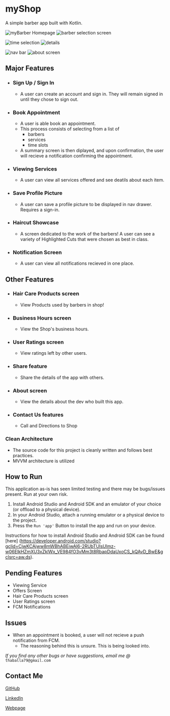 # myShop

A simple barber app built with Kotlin. 

![myBarber Homepage](https://github.com/BrianJr03/myBarber/blob/ui_2.0/home_tn.jpg)
![barber selection screen](https://github.com/BrianJr03/myBarber/blob/ui_2.0/barbers_tn.jpg)

![time selection](https://github.com/BrianJr03/myBarber/blob/ui_2.0/select_time_tn.jpg)
![details](https://github.com/BrianJr03/myBarber/blob/ui_2.0/apt_details_tn.jpg)

![nav bar](https://github.com/BrianJr03/myBarber/blob/ui_2.0/nav_bar_tn.jpg)
![about screen ](https://github.com/BrianJr03/myBarber/blob/ui_2.0/about_screen_tn.jpg)

## Major Features

- ### Sign Up / Sign In
  - A user can create an account and sign in. They will remain signed in until they chose to sign out.  
  
- ### Book Appointment
  - A user is able book an appointment. 
  - This process consists of selecting from a list of
    - barbers
    - services 
    - time slots
  - A summary screen is then diplayed, and upon confirmation, the user will recieve a notification confirming the appointment.

- ### Viewing Services
  - A user can view all services offered and see deatils about each item.
  
- ### Save Profile Picture
  - A user can save a profile picture to be displayed in nav drawer. Requires a sign-in.
  
- ### Haircut Showcase
  - A screen dedicated to the work of the barbers! A user can see a variety of Highlighted Cuts that were chosen as best in class.
  
- ### Notification Screen
  - A user can view all notifications recieved in one place.
  
## Other Features
  - ### Hair Care Products screen
    - View Products used by barbers in shop! 
  - ### Business Hours screen
    - View the Shop's business hours.
  - ### User Ratings screen
    - View ratings left by other users.
  - ### Share feature
    - Share the details of the app with others.
  - ### About screen
    - View the details about the dev who built this app.
  - ### Contact Us features 
    - Call and Directions to Shop
  
### Clean Architecture
 - The source code for this project is cleanly written and follows best practices.
 - MVVM architecture is utilized  

## How to Run
This application as-is has seen limited testing and there may be bugs/issues present. Run at your own risk.
1. Install Android Studio and Android SDK and an emulator of your choice (or offload to a physical device).
2. In your Android Studio, attach a running emulator or a physical device to the project.
3. Press the `Run 'app'` Button to install the app and run on your device.

Instructions for how to install Android Studio and Android SDK can be found [here]
(https://developer.android.com/studio?gclid=CjwKCAjww8mWBhABEiwAl6-2RUbTUlsUlmz-w06ElkHZmXU3xZklWx_VE984fO3vMm3t8RbapDdaUxoCS_kQAvD_BwE&gclsrc=aw.ds). 

## Pending Features
 - Viewing Service
 - Offers Screen
 - Hair Care Products screen
 - User Ratings screen
 - FCM Notifications

## Issues
 - When an appointment is booked, a user will not recieve a push notification from FCM.
   - The reasoning behind this is unsure. This is being looked into.

*If you find any other bugs or have suggestions, email me @* `thaballa79@gmail.com`

## Contact Me
[GitHub](https://github.com/BrianJr03 "My Github Page")

[LinkedIn](https://www.linkedin.com/in/brianjr03/ "My LinkedIn")

[Webpage](https://brianjr03.github.io/ "My Webpage")

